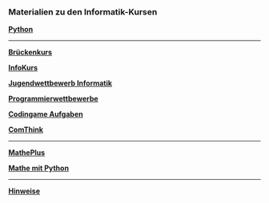 ### Materialien zu den Informatik-Kursen


**[Python](https://github.com/ktheu/PythonLernen)**

---

**[Brückenkurs](https://github.com/ktheu/Brueckenkurs/blob/main/README.md)**

**[InfoKurs](https://github.com/ktheu/InfoKurs/blob/gh-pages/README.md)**

**[Jugendwettbewerb Informatik](https://ktheu.github.io/jwinf/)**

**[Programmierwettbewerbe](https://github.com/ktheu/Programmierwettbewerbe#readme)**

**[Codingame Aufgaben](https://github.com/ktheu/InfoKurs/blob/gh-pages/Codingame/codingame.md)**

**[ComThink](https://github.com/ktheu/comThink)**

---

**[MathePlus](https://ktheu.github.io/MathePlus/)**

<!-- **[Mathe mit Python](https://github.com/ktheu/MatheMitPython/blob/main/readme.md)** -->
**[Mathe mit Python]( https://ktheu.github.io/MatheMitPython/)**



---

**[Hinweise](https://github.com/ktheu/InfoKurs/blob/gh-pages/hinweise.md)**



